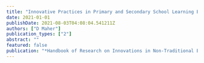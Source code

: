 ```yaml
---
title: "Innovative Practices in Primary and Secondary School Learning Environments"
date: 2021-01-01
publishDate: 2021-08-03T04:08:04.541211Z
authors: ["D Maher"]
publication_types: ["2"]
abstract: ""
featured: false
publication: "*Handbook of Research on Innovations in Non-Traditional Educational Practices …*"
---
```


